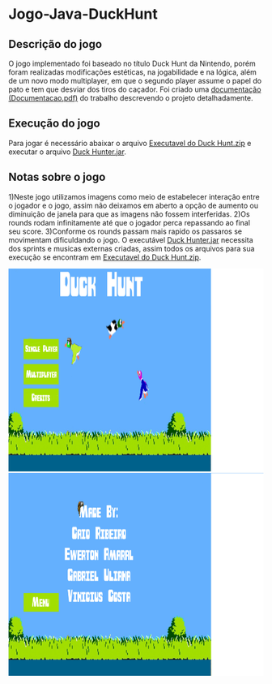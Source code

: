 # Jogo-Java-DuckHunt

## Descrição do jogo
O jogo implementado foi baseado no título Duck Hunt da Nintendo, porém foram realizadas modificações estéticas, na jogabilidade e na lógica, além de um novo modo multiplayer, em que o segundo player assume o papel do pato e tem que desviar dos tiros do caçador. Foi criado uma [documentação (Documentacao.pdf)](https://github.com/EwertonPSA/Jogo-Java-DuckHunt/blob/master/Documenta%C3%A7%C3%A3o.pdf) do trabalho descrevendo o projeto detalhadamente.

## Execução do jogo
Para jogar é necessário abaixar o arquivo [Executavel do Duck Hunt.zip](https://github.com/EwertonPSA/Jogo-Java-DuckHunt/blob/master/Executavel%20do%20Duck%20Hunt.zip) e executar o arquivo [Duck Hunter.jar](https://github.com/EwertonPSA/Jogo-Java-DuckHunt/blob/master/Duck%20Hunt.jar).

## Notas sobre o jogo
1)Neste jogo utilizamos imagens como meio de estabelecer interação entre o jogador e o jogo, assim não deixamos em aberto a opção de aumento ou diminuição de janela para que as imagens não fossem interferidas. 
2)Os rounds rodam infinitamente até que o jogador perca repassando ao final seu score. 
3)Conforme os rounds passam mais rapido os passaros se movimentam dificuldando o jogo. 
O executável [Duck Hunter.jar](https://github.com/EwertonPSA/Jogo-Java-DuckHunt/blob/master/Duck%20Hunt.jar) necessita dos sprints e musicas externas criadas, assim todos os arquivos para sua execução se encontram em [Executavel do Duck Hunt.zip](https://github.com/EwertonPSA/Jogo-Java-DuckHunt/blob/master/Executavel%20do%20Duck%20Hunt.zip).

<img src="https://raw.githubusercontent.com/EwertonPSA/Jogo-Java-DuckHunt/master/sprites/DuckMenu.jpg" width="1700" height="400" />
<img src="https://raw.githubusercontent.com/EwertonPSA/Jogo-Java-DuckHunt/master/sprites/Credits.jpg" width="1700" height="400" />
